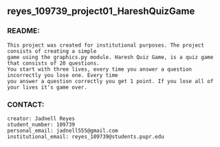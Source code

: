 ## reyes_109739_project01_HareshQuizGame

### README:

    This project was created for institutional purposes. The project consists of creating a simple 
    game using the graphics.py module. Haresh Quiz Game, is a quiz game that consists of 20 questions. 
    You start with three lives, every time you answer a question incorrectly you lose one. Every time
    you answer a question correctly you get 1 point. If you lose all of your lives it's game over. 

### CONTACT:

    creator: Jadnell Reyes 
    student_number: 109739
    personal_email: jadnell555@gmail.com
    institutional_email: reyes_109739@students.pupr.edu

